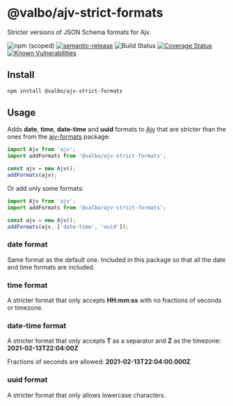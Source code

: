 # @valbo/ajv-strict-formats

Stricter versions of JSON Schema formats for Ajv.

![npm (scoped)](https://img.shields.io/npm/v/@valbo/ajv-strict-formats)
[![semantic-release](https://img.shields.io/badge/%20%20%F0%9F%93%A6%F0%9F%9A%80-semantic--release-e10079.svg)](https://github.com/semantic-release/semantic-release)
![Build Status](https://img.shields.io/github/workflow/status/valverdealbo/ajv-strict-formats/CI)
[![Coverage Status](https://coveralls.io/repos/github/valverdealbo/ajv-strict-formats/badge.svg?branch=main)](https://coveralls.io/github/valverdealbo/ajv-strict-formats?branch=main)
[![Known Vulnerabilities](https://snyk.io/test/github/valverdealbo/ajv-strict-formats/badge.svg?targetFile=package.json)](https://snyk.io/test/github/valverdealbo/ajv-strict-formats?targetFile=package.json)

## Install

```bash
npm install @valbo/ajv-strict-formats
```

## Usage

Adds **date**, **time**, **date-time** and **uuid** formats to [Ajv](https://github.com/ajv-validator/ajv) that are stricter than the ones from the [ajv-formats](https://github.com/ajv-validator/ajv-formats) package:

```typescript
import Ajv from 'ajv';
import addFormats from '@valbo/ajv-strict-formats';

const ajv = new Ajv();
addFormats(ajv);
```

Or add only some formats:

```typescript
import Ajv from 'ajv';
import addFormats from '@valbo/ajv-strict-formats';

const ajv = new Ajv();
addFormats(ajv, ['date-time', 'uuid']);
```

### date format

Same format as the default one. Included in this package so that all the date and time formats are included.

### time format

A stricter format that only accepts **HH:mm:ss** with no fractions of seconds or timezone.

### date-time format

A stricter format that only accepts **T** as a separator and **Z** as the timezone: **2021-02-13T22:04:00Z**

Fractions of seconds are allowed: **2021-02-13T22:04:00.000Z**

### uuid format

A stricter format that only allows lowercase characters.
